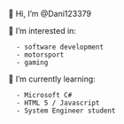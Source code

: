    👋 Hi, I’m @Dani123379
   
   👀  I’m interested in:
   
      - software development
      - motorsport
      - gaming
      
   🌱 I’m currently learning:
   
      - Microsoft C#
      - HTML 5 / Javascript     
      - System Engineer student

<!---
Dani123379/Dani123379 is a ✨ special ✨ repository because its `README.md` (this file) appears on your GitHub profile.
You can click the Preview link to take a look at your changes.
--->
